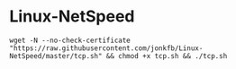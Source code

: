 # Linux-NetSpeed
```
wget -N --no-check-certificate "https://raw.githubusercontent.com/jonkfb/Linux-NetSpeed/master/tcp.sh" && chmod +x tcp.sh && ./tcp.sh
```
